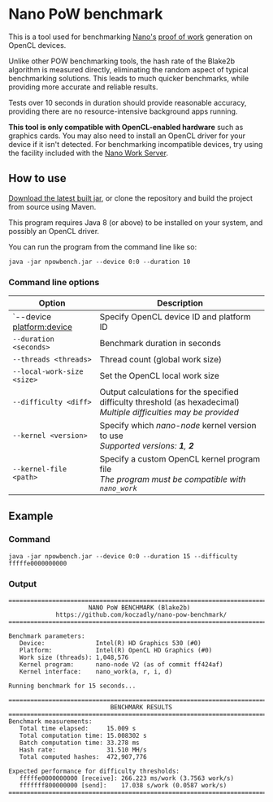 # Nano PoW benchmark
This is a tool used for benchmarking [Nano's](https://github.com/nanocurrency/nano-node) 
 [proof of work](https://docs.nano.org/integration-guides/work-generation/) generation on OpenCL devices.

Unlike other POW benchmarking tools, the hash rate of the Blake2b algorithm is measured directly, eliminating the
 random aspect of typical benchmarking solutions. This leads to much quicker benchmarks, while providing more accurate
 and reliable results.

Tests over 10 seconds in duration should provide reasonable accuracy, providing there are no resource-intensive
 background apps running.

**This tool is only compatible with OpenCL-enabled hardware** such as graphics cards. You may also need to install an 
 OpenCL driver for your device if it isn't detected. For benchmarking incompatible devices, try using the facility 
 included with the [Nano Work Server](https://github.com/nanocurrency/nano-work-server). 

## How to use
[Download the latest built jar](https://github.com/koczadly/nano-pow-benchmark/releases/latest/download/npowbench.jar), 
 or clone the repository and build the project from source using Maven.

This program requires Java 8 (or above) to be installed on your system, and possibly an OpenCL driver.

You can run the program from the command line like so:

```text
java -jar npowbench.jar --device 0:0 --duration 10
```

### Command line options
Option | Description 
--- | --- 
`--device <platform:device> | Specify OpenCL device ID and platform ID
`--duration <seconds>` | Benchmark duration in seconds
`--threads <threads>` | Thread count (global work size)
`--local-work-size <size>` | Set the OpenCL local work size
`--difficulty <diff>` | Output calculations for the specified difficulty threshold (as hexadecimal)<br>*Multiple difficulties may be provided*
`--kernel <version>` | Specify which *nano-node* kernel version to use<br>*Supported versions: **1**, **2***
`--kernel-file <path>` | Specify a custom OpenCL kernel program file<br>*The program must be compatible with `nano_work`*

## Example
### Command
```text
java -jar npowbench.jar --device 0:0 --duration 15 --difficulty fffffe0000000000
```

### Output
```text
=========================================================================
                      NANO PoW BENCHMARK (Blake2b)
             https://github.com/koczadly/nano-pow-benchmark/
=========================================================================

Benchmark parameters:
   Device:              Intel(R) HD Graphics 530 (#0)
   Platform:            Intel(R) OpenCL HD Graphics (#0)
   Work size (threads): 1,048,576
   Kernel program:      nano-node V2 (as of commit ff424af)
   Kernel interface:    nano_work(a, r, i, d)

Running benchmark for 15 seconds...

=========================================================================
                            BENCHMARK RESULTS
=========================================================================
Benchmark measurements:
   Total time elapsed:     15.009 s
   Total computation time: 15.008302 s
   Batch computation time: 33.278 ms
   Hash rate:              31.510 MH/s
   Total computed hashes:  472,907,776

Expected performance for difficulty thresholds:
   fffffe0000000000 [receive]: 266.223 ms/work (3.7563 work/s)
   fffffff800000000 [send]:    17.038 s/work (0.0587 work/s)
=========================================================================
```